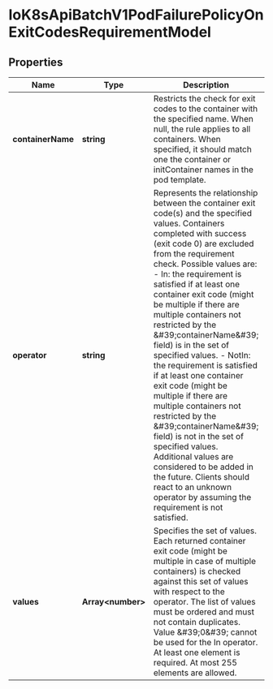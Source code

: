 # IoK8sApiBatchV1PodFailurePolicyOnExitCodesRequirementModel

## Properties

Name | Type | Description | Notes
------------ | ------------- | ------------- | -------------
**containerName** | **string** | Restricts the check for exit codes to the container with the specified name. When null, the rule applies to all containers. When specified, it should match one the container or initContainer names in the pod template. | [optional] [default to undefined]
**operator** | **string** | Represents the relationship between the container exit code(s) and the specified values. Containers completed with success (exit code 0) are excluded from the requirement check. Possible values are:  - In: the requirement is satisfied if at least one container exit code   (might be multiple if there are multiple containers not restricted   by the \&#39;containerName\&#39; field) is in the set of specified values. - NotIn: the requirement is satisfied if at least one container exit code   (might be multiple if there are multiple containers not restricted   by the \&#39;containerName\&#39; field) is not in the set of specified values. Additional values are considered to be added in the future. Clients should react to an unknown operator by assuming the requirement is not satisfied. | [default to undefined]
**values** | **Array&lt;number&gt;** | Specifies the set of values. Each returned container exit code (might be multiple in case of multiple containers) is checked against this set of values with respect to the operator. The list of values must be ordered and must not contain duplicates. Value \&#39;0\&#39; cannot be used for the In operator. At least one element is required. At most 255 elements are allowed. | [default to undefined]


